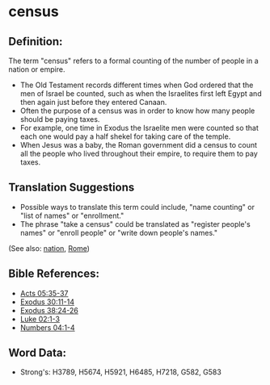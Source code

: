 # census #

## Definition: ##

The term "census" refers to a formal counting of the number of people in a nation or empire.

* The Old Testament records different times when God ordered that the men of Israel be counted, such as when the Israelites first left Egypt and then again just before they entered Canaan.
* Often the purpose of a census was in order to know how many people should be paying taxes.
* For example, one time in Exodus the Israelite men were counted so that each one would pay a half shekel for taking care of the temple.
* When Jesus was a baby, the Roman government did a census to count all the people who lived throughout their empire, to require them to pay taxes.

## Translation Suggestions ##

* Possible ways to translate this term could include, "name counting" or "list of names" or "enrollment."
* The phrase "take a census" could be translated as "register people's names" or "enroll people" or "write down people's names."

(See also: [nation](../other/nation.md), [Rome](../names/rome.md))

## Bible References: ##

* [Acts 05:35-37](rc://en/tn/help/act/05/35)
* [Exodus 30:11-14](rc://en/tn/help/exo/30/11)
* [Exodus 38:24-26](rc://en/tn/help/exo/38/24)
* [Luke 02:1-3](rc://en/tn/help/luk/02/01)
* [Numbers 04:1-4](rc://en/tn/help/num/04/01)

## Word Data: ##

* Strong's: H3789, H5674, H5921, H6485, H7218, G582, G583
